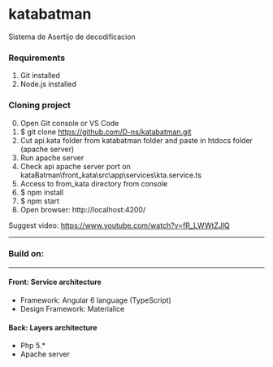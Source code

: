# katabatman
Sistema de Asertijo de decodificacion

### Requirements
1. Git installed
2. Node.js installed

### Cloning project
0. 	Open Git console or VS Code
1.	$ git clone https://github.com/D-ns/katabatman.git
2.	Cut api.kata folder from katabatman folder and paste in htdocs folder (apache server)
3. 	Run apache server
4.	Check api apache server port on kataBatman\front_kata\src\app\services\kta.service.ts 
5. 	Access to from_kata directory from console
6. 	$ npm install
7.	$ npm start
8.	Open browser: http://localhost:4200/

Suggest video: https://www.youtube.com/watch?v=fR_LWWtZJlQ

-----------------------------------------------------
### Build on:
-----------------------------------------------------
#### Front: Service architecture
* Framework: 		Angular 6 language (TypeScript)
* Design Framework:	Materialice

#### Back: Layers architecture
* Php 5.*
* Apache server 

